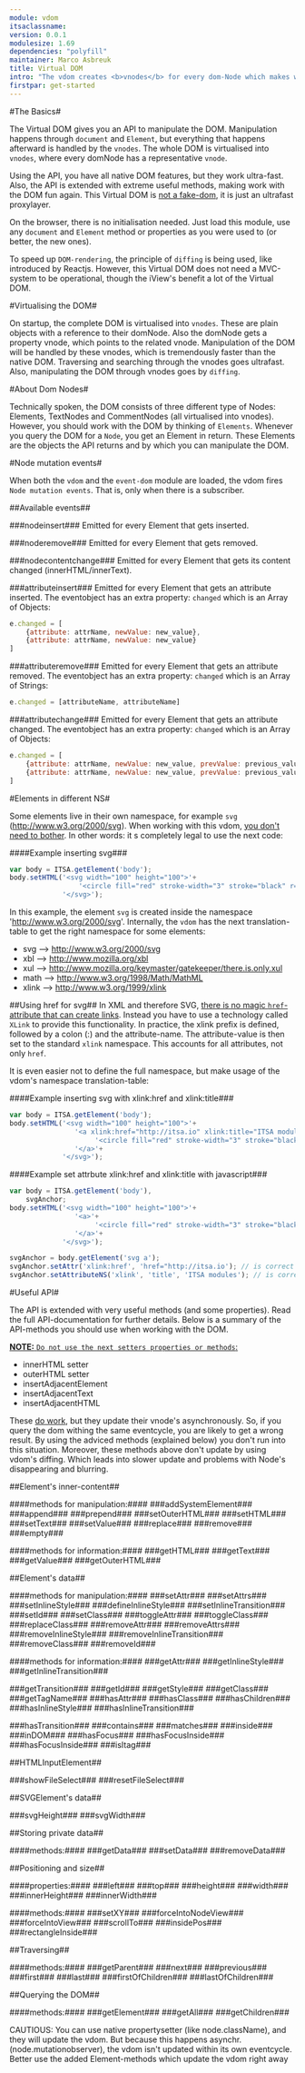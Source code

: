 ```yaml
---
module: vdom
itsaclassname:
version: 0.0.1
modulesize: 1.69
dependencies: "polyfill"
maintainer: Marco Asbreuk
title: Virtual DOM
intro: "The vdom creates <b>vnodes</b> for every dom-Node which makes working with the DOM ultrafast. Additionally, both document and Element have many sugar methods making working with the dom fun again."
firstpar: get-started
---
```




#The Basics#

The Virtual DOM gives you an API to manipulate the DOM. Manipulation happens through `document` and `Element`, but everything that happens afterward is handled by the `vnodes`. The whole DOM is virtualised into `vnodes`, where every domNode has a representative `vnode`.

Using the API, you have all native DOM features, but they work ultra-fast. Also, the API is extended with extreme useful methods, making work with the DOM fun again. This Virtual DOM is <u>not a fake-dom</u>, it is just an ultrafast proxylayer.

On the browser, there is no initialisation needed. Just load this module, use any `document` and `Element` method or properties as you were used to (or better, the new ones).

To speed up `DOM-rendering`, the principle of `diffing` is being used, like introduced by Reactjs. However, this Virtual DOM does not need a MVC-system to be operational, though the iView's benefit a lot of the Virtual DOM.



#Virtualising the DOM#

On startup, the complete DOM is virtualised into `vnodes`. These are plain objects with a reference to their domNode. Also the domNode gets a property vnode, which points to the related vnode. Manipulation of the DOM will be handled by these vnodes, which is tremendously faster than the native DOM. Traversing and searching through the vnodes goes ultrafast. Also, manipulating the DOM through vnodes goes by `diffing`.



#About Dom Nodes#

Technically spoken, the DOM consists of three different type of Nodes: Elements, TextNodes and CommentNodes (all virtualised into vnodes). However, you should work with the DOM by thinking of `Elements`. Whenever you query the DOM for a `Node`, you get an Element in return. These Elements are the objects the API returns and by which you can manipulate the DOM.



#Node mutation events#

When both the `vdom` and the `event-dom` module are loaded, the vdom fires `Node mutation events`. That is, only when there is a subscriber.

##Available events##

###nodeinsert###
Emitted for every Element that gets inserted.

###noderemove###
Emitted for every Element that gets removed.

###nodecontentchange###
Emitted for every Element that gets its content changed (innerHTML/innerText).

###attributeinsert###
Emitted for every Element that gets an attribute inserted.
The eventobject has an extra property: `changed` which is an Array of Objects:

```js
e.changed = [
    {attribute: attrName, newValue: new_value},
    {attribute: attrName, newValue: new_value}
]
```

###attributeremove###
Emitted for every Element that gets an attribute removed.
The eventobject has an extra property: `changed` which is an Array of Strings:

```js
e.changed = [attributeName, attributeName]
```

###attributechange###
Emitted for every Element that gets an attribute changed.
The eventobject has an extra property: `changed` which is an Array of Objects:

```js
e.changed = [
    {attribute: attrName, newValue: new_value, prevValue: previous_value},
    {attribute: attrName, newValue: new_value, prevValue: previous_value}
]
```


#Elements in different NS#

Some elements live in their own namespace, for example `svg` (http://www.w3.org/2000/svg). When working with this vdom, <u>you don't need to bother</u>. In other words: it s completely legal to use the next code:

####Example inserting svg###
```js
var body = ITSA.getElement('body');
body.setHTML('<svg width="100" height="100">'+
                 '<circle fill="red" stroke-width="3" stroke="black" r="40" cy="50" cx="50"/>'+
             '</svg>');
```

In this example, the element `svg` is created inside the namespace 'http://www.w3.org/2000/svg'. Internally, the `vdom` has the next translation-table to get the right namespace for some elements:

* svg --> http://www.w3.org/2000/svg
* xbl --> http://www.mozilla.org/xbl
* xul --> http://www.mozilla.org/keymaster/gatekeeper/there.is.only.xul
* math --> http://www.w3.org/1998/Math/MathML
* xlink --> http://www.w3.org/1999/xlink



##Using href for svg##
In XML and therefore SVG, <u>there is no magic `href`-attribute that can create links</u>. Instead you have to use a technology called `XLink` to provide this functionality. In practice, the xlink prefix is defined, followed by a colon (:) and the attribute-name. The attribute-value is then set to the standard `xlink` namespace. This accounts for all attributes, not only `href`.

It is even easier not to define the full namespace, but make usage of the vdom's namespace translation-table:

####Example inserting svg with xlink:href and xlink:title###
```js
var body = ITSA.getElement('body');
body.setHTML('<svg width="100" height="100">'+
                '<a xlink:href="http://itsa.io" xlink:title="ITSA modules">'+
                     '<circle fill="red" stroke-width="3" stroke="black" r="40" cy="50" cx="50"/>'+
                '</a>'+
             '</svg>');
```

####Example set attrbute xlink:href and xlink:title with javascript###
```js
var body = ITSA.getElement('body'),
    svgAnchor;
body.setHTML('<svg width="100" height="100">'+
                '<a>'+
                     '<circle fill="red" stroke-width="3" stroke="black" r="40" cy="50" cx="50"/>'+
                '</a>'+
             '</svg>');

svgAnchor = body.getElement('svg a');
svgAnchor.setAttr('xlink:href', 'href="http://itsa.io'); // is correct
svgAnchor.setAttributeNS('xlink', 'title', 'ITSA modules'); // is correct
```

#Useful API#

The API is extended with very useful methods (and some properties). Read the full API-documentation for further details. Below is a summary of the API-methods you should use when working with the DOM.

<u>**NOTE:** `Do not use the next setters properties or methods`:</u>

* innerHTML setter
* outerHTML setter
* insertAdjacentElement
* insertAdjacentText
* insertAdjacentHTML

These <u>do work</u>, but they update their vnode's asynchronously. So, if you query the dom withing the same eventcycle, you are likely to get a wrong result. By using the adviced methods (explained below) you don't run into this situation. Moreover, these methods above don't update by using vdom's diffing. Which leads into slower update and problems with Node's disappearing and blurring.


##Element's inner-content##

####methods for manipulation:####
###addSystemElement###
###append###
###prepend###
###setOuterHTML###
###setHTML###
###setText###
###setValue###
###replace###
###remove###
###empty###

####methods for information:####
###getHTML###
###getText###
###getValue###
###getOuterHTML###


##Element's data##

####methods for manipulation:####
###setAttr###
###setAttrs###
###setInlineStyle###
###defineInlineStyle###
###setInlineTransition###
###setId###
###setClass###
###toggleAttr###
###toggleClass###
###replaceClass###
###removeAttr###
###removeAttrs###
###removeInlineStyle###
###removeInlineTransition###
###removeClass###
###removeId###

####methods for information:####
###getAttr###
###getInlineStyle###
###getInlineTransition###

###getTransition###
###getId###
###getStyle###
###getClass###
###getTagName###
###hasAttr###
###hasClass###
###hasChildren###
###hasInlineStyle###
###hasInlineTransition###

###hasTransition###
###contains###
###matches###
###inside###
###inDOM###
###hasFocus###
###hasFocusInside###
###hasFocusInside###
###isItag###


##HTMLInputElement##

###showFileSelect###
###resetFileSelect###


##SVGElement's data##

###svgHeight###
###svgWidth###


##Storing private data##

####methods:####
###getData###
###setData###
###removeData###


##Positioning and size##

####properties:####
###left###
###top###
###height###
###width###
###innerHeight###
###innerWidth###

####methods:####
###setXY###
###forceIntoNodeView###
###forceIntoView###
###scrollTo###
###insidePos###
###rectangleInside###


##Traversing##

####methods:####
###getParent###
###next###
###previous###
###first###
###last###
###firstOfChildren###
###lastOfChildren###


##Querying the DOM##

####methods:####
###getElement###
###getAll###
###getChildren###



CAUTIOUS:
You can use native propertysetter (like node.className), and they will update the vdom. But because this happens asynchr. (node.mutationobserver), the vdom isn't updated within its own eventcycle. Better use the added Element-methods which update the vdom right away